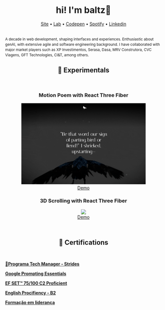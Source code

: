 <h1 align="center">hi! I'm baltz🔰</h1>

<p align="center">
  <a href="https://baltz.dev/">Site</a> •
  <a href="https://codesandbox.io/u/baltazarparra">Lab</a> •
  <a href="https://codepen.io/baltazarparra">Codepen</a> •
  <a href="https://open.spotify.com/artist/5lgem0AFESB7PQ4GRg67CX?si=1mHXRfcPQvmXg9kJZO589Q">Spotify</a> •
  <a href="https://www.linkedin.com/in/baltazarparra/">Linkedin</a>
</p><br>

<small align="center">
A decade in web development, shaping interfaces and experiences. Enthusiastic about genAI, with extensive agile and software engineering background.
</small>
<small align="center">
  I have collaborated with major market players such as XP Investimentos, Serasa, Dasa, MRV Construtora, CVC Viagens, GFT Technologies, CI&T, among others.
</small>

<h2 align="center">🧬 Experimentals</h2><br>
<h3 align="center">Motion Poem with React Three Fiber</h3>

<p align="center">
  <img width="400" src="https://github.com/baltazarparra/the-raven/blob/main/raven.gif">
  <br><a href="https://the-raven.vercel.app/">Demo</a> 
</p>

<h3 align="center">3D Scrolling with React Three Fiber</h3>

<p align="center">
  <img align="center" width="400" src="https://github.com/baltazarparra/scrolling-motion/blob/main/lab1.gif">
  <br><a href="https://scrolling-motion.netlify.app/">Demo</a>
</p>
<br>

<h2 align="center">📘 Certifications</h2><br>

<p align="center">

[🦘**Programa Tech Manager - Strides**](https://credential.net/d14a616d-e104-40d1-9e4f-dfdeae980e04)

[**Google Prompting Essentials**](https://www.coursera.org/account/accomplishments/verify/NKU1DD8BKZ64)

[**EF SET™ 75/100 C2 Proficient**](https://www.efset.org/cert/Mj458s)

[**English Procifiency - B2**](https://www.credly.com/badges/02d944a9-e2be-4950-a6aa-1fd945536d1b/linked_in_profile)

[**Formação em liderança**](https://conquerplus.com.br/certificates/cd0b025e-e7f9-491e-998f-dbd375628dac?enrollment)

</p>
<br>
